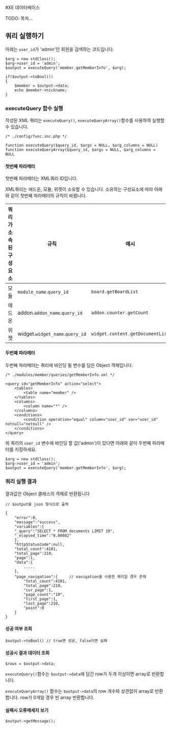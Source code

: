 
#XE 데이터베이스


TODO: 목차...



## 쿼리 실행하기

아래는 `user_id`가 'admin'인 회원을 검색하는 코드입니다.

```
$arg = new stdClass();
$arg->user_id = 'admin';
$output = executeQuery('member.getMemberInfo', $arg);

if($output->toBool())
{
	$member = $output->data;
	echo $member->nickname;	
}
```

### executeQuery 함수 실행

작성된 XML 쿼리는 `executeQuery()`, `executeQueryArray()`함수를 사용하여 실행할 수 있습니다.


```
/* ./config/func.inc.php */

function executeQuery($query_id, $args = NULL, $arg_columns = NULL)	
function executeQueryArray($query_id, $args = NULL, $arg_columns = NULL
```

#### 첫번째 파라메터

첫번째 파라메터는 XML쿼리 ID입니다. 

XML쿼리는 애드온, 모듈, 위젯이 소유할 수 있습니다. 소유하는 구성요소에 따라 아래와 같이 첫번째 파라메터의 규칙이 바뀝니다.

쿼리가 소속된 구성요소 | 규칙 | 예시
-------|-------|-------
모듈 | `module_name`.`query_id` | `board.getBoardList`
애드온| addon.`addon_name`.`query_id`|`addon.counter.getCount`
위젯|widget.`widget_name`.`query_id`|`widget.content.getDocumentList`


#### 두번째 파라메터

두번째 파라메터는 쿼리에 바인딩 될 변수를 담은 Object 객체입니다.

```
/* ./modules/member/queries/getMemberInfo.xml */

<query id="getMemberInfo" action="select">
    <tables>
        <table name="member" />
    </tables>
    <columns>
        <column name="*" />
    </columns>
    <conditions>
        <condition operation="equal" column="user_id" var="user_id" notnull="notnull" />
    </conditions>
</query>
```
위 쿼리의 `user_id` 변수에  바인딩 할 값('admin')이 있다면 아래와 같이 두번째 파라메터를 지정하세요.

```
$arg = new stdClass();
$arg->user_id = 'admin';
$output = executeQuery('member.getMemberInfo', $arg);
```

### 쿼리 실행 결과

결과값은 Object 클래스의 객체로 반환됩니다

```
// $output을 json 형식으로 출력

{
	"error":0,
	"message":"success",
	"variables":{
	"_query":"SELECT * FROM documents LIMIT 10",
	"_elapsed_time":"0.00082"
	},
	"httpStatusCode":null,
	"total_count":4181,
	"total_page":210,
	"page":1,
	"data":{
		.....
	},
	"page_navigation":{		// navigation을 사용한 쿼리일 경우 존재
		"total_count":4181,
		"total_page":210,
		"cur_page":1,
		"page_count":"10",
		"first_page":1,
		"last_page":210,
		"point":0
	}
}
```

#### 성공 여부 조회
```
$output->toBool() // true면 성공, false이면 실패
```

#### 성공시 결과 데이터 조회
```
$rows = $output->data;
```

`executeQuery()`함수는 `$output->data`에 담긴 row가 두개 이상이면 array로 반환합니다.

`executeQueryArray()` 함수는 `$output->data`의 row 개수와 상관없이 array로 반환합니다. row가 0개일 경우 빈 array 반환합니다.

#### 실패시 오류메세지 보기

```
$output->getMessage();
```




